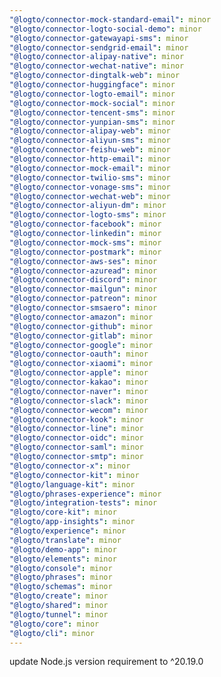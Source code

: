 ```yaml
---
"@logto/connector-mock-standard-email": minor
"@logto/connector-logto-social-demo": minor
"@logto/connector-gatewayapi-sms": minor
"@logto/connector-sendgrid-email": minor
"@logto/connector-alipay-native": minor
"@logto/connector-wechat-native": minor
"@logto/connector-dingtalk-web": minor
"@logto/connector-huggingface": minor
"@logto/connector-logto-email": minor
"@logto/connector-mock-social": minor
"@logto/connector-tencent-sms": minor
"@logto/connector-yunpian-sms": minor
"@logto/connector-alipay-web": minor
"@logto/connector-aliyun-sms": minor
"@logto/connector-feishu-web": minor
"@logto/connector-http-email": minor
"@logto/connector-mock-email": minor
"@logto/connector-twilio-sms": minor
"@logto/connector-vonage-sms": minor
"@logto/connector-wechat-web": minor
"@logto/connector-aliyun-dm": minor
"@logto/connector-logto-sms": minor
"@logto/connector-facebook": minor
"@logto/connector-linkedin": minor
"@logto/connector-mock-sms": minor
"@logto/connector-postmark": minor
"@logto/connector-aws-ses": minor
"@logto/connector-azuread": minor
"@logto/connector-discord": minor
"@logto/connector-mailgun": minor
"@logto/connector-patreon": minor
"@logto/connector-smsaero": minor
"@logto/connector-amazon": minor
"@logto/connector-github": minor
"@logto/connector-gitlab": minor
"@logto/connector-google": minor
"@logto/connector-oauth": minor
"@logto/connector-xiaomi": minor
"@logto/connector-apple": minor
"@logto/connector-kakao": minor
"@logto/connector-naver": minor
"@logto/connector-slack": minor
"@logto/connector-wecom": minor
"@logto/connector-kook": minor
"@logto/connector-line": minor
"@logto/connector-oidc": minor
"@logto/connector-saml": minor
"@logto/connector-smtp": minor
"@logto/connector-x": minor
"@logto/connector-kit": minor
"@logto/language-kit": minor
"@logto/phrases-experience": minor
"@logto/integration-tests": minor
"@logto/core-kit": minor
"@logto/app-insights": minor
"@logto/experience": minor
"@logto/translate": minor
"@logto/demo-app": minor
"@logto/elements": minor
"@logto/console": minor
"@logto/phrases": minor
"@logto/schemas": minor
"@logto/create": minor
"@logto/shared": minor
"@logto/tunnel": minor
"@logto/core": minor
"@logto/cli": minor
---
```


update Node.js version requirement to ^20.19.0
